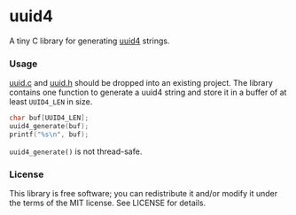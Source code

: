 # uuid4
A tiny C library for generating [uuid4](http://www.ietf.org/rfc/rfc4122.txt)
strings.

### Usage
[uuid.c](src/uuid.c?raw=1) and [uuid.h](src/uuid.h?raw=1) should be dropped into
an existing project. The library contains one function to generate a uuid4
string and store it in a buffer of at least `UUID4_LEN` in size.

```c
char buf[UUID4_LEN];
uuid4_generate(buf);
printf("%s\n", buf);
```

`uuid4_generate()` is not thread-safe.

### License
This library is free software; you can redistribute it and/or modify it under
the terms of the MIT license. See LICENSE for details.
